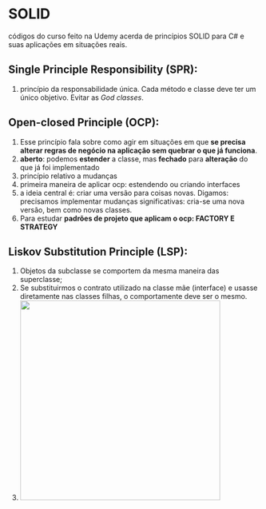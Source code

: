 # SOLID

códigos do curso feito na Udemy acerda de princípios SOLID para C# e suas aplicações em situações reais.

## Single Principle Responsibility (SPR):

 1.  princípio da responsabilidade única. Cada método e classe deve ter um único objetivo. Evitar as *God classes*.

## Open-closed Principle (OCP):

 1.  Esse princípio fala sobre como agir em situações em que **se precisa alterar regras de negócio na aplicação sem quebrar o que já funciona**.
2.  **aberto**: podemos **estender** a classe, mas **fechado** para **alteração** do que já foi implementado
3.  princípio relativo a mudanças
4.  primeira maneira de aplicar ocp: estendendo ou criando interfaces
5.  a ideia central é: criar uma versão para coisas novas. Digamos: precisamos implementar mudanças significativas: cria-se uma nova versão, bem como novas classes.
6.  Para estudar **padrões de projeto que aplicam o ocp: FACTORY E STRATEGY**

## Liskov Substitution Principle (LSP):

 1. Objetos da subclasse se comportem da mesma maneira das superclasse;
 2. Se substituirmos o contrato utilizado na classe mãe (interface) e usasse diretamente nas classes filhas, o comportamente deve ser o mesmo.
 3. <img src="https://se-education.org/se-book/principles/liskovSubstitutionPrinciple/images/payroll.png" width="400">

